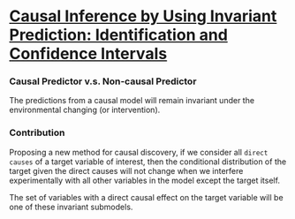 # [Causal Inference by Using Invariant Prediction: Identification and Confidence Intervals](https://arxiv.org/abs/1501.01332)

### Causal Predictor v.s. Non-causal Predictor
The predictions from a causal model will remain invariant under the environmental changing (or intervention).

### Contribution
Proposing a new method for causal discovery, if we consider all `direct causes` of a target variable of interest, then the conditional distribution of the target given the direct causes will not change when we interfere experimentally with all other variables in the model except the target itself.

The set of variables with a direct causal effect on the target variable will be one of these invariant submodels.